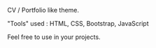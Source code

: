 CV / Portfolio like theme.

"Tools" used : HTML, CSS, Bootstrap, JavaScript

Feel free to use in your projects.